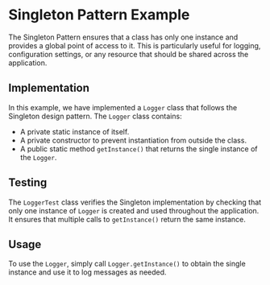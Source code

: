 # Singleton Pattern Example

The Singleton Pattern ensures that a class has only one instance and provides a global point of access to it. This is particularly useful for logging, configuration settings, or any resource that should be shared across the application.

## Implementation

In this example, we have implemented a `Logger` class that follows the Singleton design pattern. The `Logger` class contains:

- A private static instance of itself.
- A private constructor to prevent instantiation from outside the class.
- A public static method `getInstance()` that returns the single instance of the `Logger`.

## Testing

The `LoggerTest` class verifies the Singleton implementation by checking that only one instance of `Logger` is created and used throughout the application. It ensures that multiple calls to `getInstance()` return the same instance.

## Usage

To use the `Logger`, simply call `Logger.getInstance()` to obtain the single instance and use it to log messages as needed.